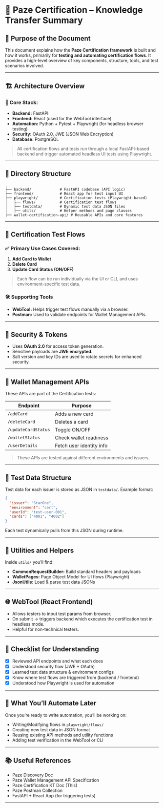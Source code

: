
# 📄 Paze Certification – Knowledge Transfer Summary

## 🧠 Purpose of the Document
This document explains how the **Paze Certification framework** is built and how it works, primarily for **testing and automating certification flows**. It provides a high-level overview of key components, structure, tools, and test scenarios involved.

------

## 🏗️ Architecture Overview

### 🔹 Core Stack:
- **Backend:** FastAPI
- **Frontend:** React (used for the WebTool interface)
- **Automation:** Python + Pytest + Playwright (for headless browser testing)
- **Security:** OAuth 2.0, JWE (JSON Web Encryption)
- **Database:** PostgreSQL

> All certification flows and tests run through a local FastAPI-based backend and trigger automated headless UI tests using Playwright.

---

## 📁 Directory Structure

```
.
├── backend/             # FastAPI codebase (API logic)
├── frontend/            # React app for test input UI
├── playwright/          # Certification tests (Playwright-based)
│   ├── flows/           # Certification test flows
│   ├── testdata/        # Dynamic test data JSON files
│   ├── utils/           # Helper methods and page classes
├── wallet-certification-api/ # Reusable APIs and core features
```

---

## 🧪 Certification Test Flows

### ✅ Primary Use Cases Covered:
1. **Add Card to Wallet**
2. **Delete Card**
3. **Update Card Status (ON/OFF)**

> Each flow can be run individually via the UI or CLI, and uses environment-specific test data.

### 🛠️ Supporting Tools
- **WebTool:** Helps trigger test flows manually via a browser.
- **Postman:** Used to validate endpoints for Wallet Management APIs.

---

## 🔐 Security & Tokens

- Uses **OAuth 2.0** for access token generation.
- Sensitive payloads are **JWE encrypted**.
- Salt version and key IDs are used to rotate secrets for enhanced security.

---

## 🔄 Wallet Management APIs

These APIs are part of the Certification tests:

| Endpoint | Purpose |
|----------|---------|
| `/addCard` | Adds a new card |
| `/deleteCard` | Deletes a card |
| `/updateCardStatus` | Toggle ON/OFF |
| `/walletStatus` | Check wallet readiness |
| `/userDetails` | Fetch user identity info |

> These APIs are tested against different environments and issuers.

---

## 📂 Test Data Structure

Test data for each issuer is stored as JSON in `testdata/`. Example format:

```json
{
  "issuer": "StarOne",
  "environment": "cert",
  "userId": "test-user-001",
  "cards": ["4001", "4002"]
}
```

Each test dynamically pulls from this JSON during runtime.

---

## 🧰 Utilities and Helpers

Inside `utils/` you’ll find:
- **CommonRequestBuilder:** Build standard headers and payloads
- **WalletPages:** Page Object Model for UI flows (Playwright)
- **JsonUtils:** Load & parse test data JSONs

---

## 🌐 WebTool (React Frontend)

- Allows testers to input test params from browser.
- On submit → triggers backend which executes the certification test in headless mode.
- Helpful for non-technical testers.

---

## 🧾 Checklist for Understanding

- [x] Reviewed API endpoints and what each does
- [x] Understood security flow (JWE + OAuth)
- [x] Learned test data structure & environment configs
- [x] Know where test flows are triggered from (backend / frontend)
- [x] Understood how Playwright is used for automation

---

## 📌 What You’ll Automate Later

Once you’re ready to write automation, you’ll be working on:
- Writing/Modifying flows in `playwright/flows/`
- Creating new test data in JSON format
- Reusing existing API methods and utility functions
- Adding test verification in the WebTool or CLI

---

## 📚 Useful References

- Paze Discovery Doc
- Paze Wallet Management API Specification
- Paze Certification KT Doc (This)
- Paze Postman Collection
- FastAPI + React App (for triggering tests)

---
